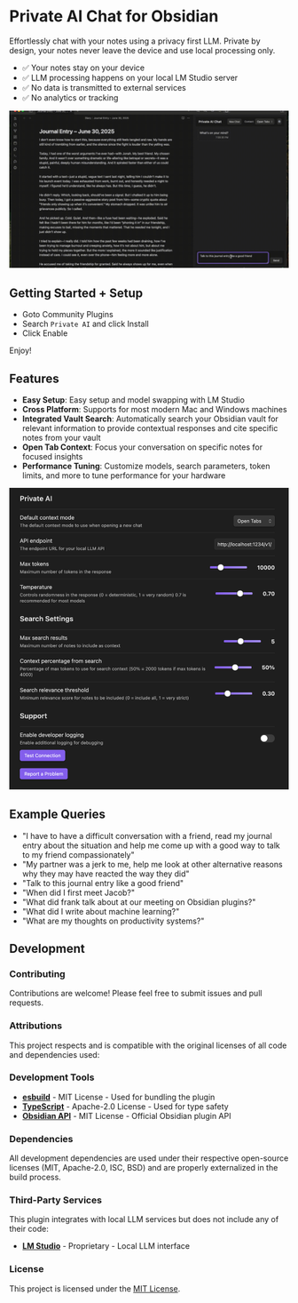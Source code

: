 # Private AI Chat for Obsidian

Effortlessly chat with your notes using a privacy first LLM.  Private by design, your notes never leave the device and use local processing only.

* ✅ Your notes stay on your device
* ✅ LLM processing happens on your local LM Studio server
* ✅ No data is transmitted to external services
* ✅ No analytics or tracking

![Private AI Example Use Case](img/ObsidianExample.gif)

## Getting Started + Setup

* Goto Community Plugins
* Search `Private AI` and click Install
* Click Enable

Enjoy!

## Features

- **Easy Setup**: Easy setup and model swapping with LM Studio
- **Cross Platform**: Supports for most modern Mac and Windows machines
- **Integrated Vault Search**: Automatically search your Obsidian vault for relevant information to provide contextual responses and cite specific notes from your vault
- **Open Tab Context**: Focus your conversation on specific notes for focused insights
- **Performance Tuning**: Customize models, search parameters, token limits, and more to tune performance for your hardware

![Easy and powerful configuration](img/config.png)

## Example Queries

- "I have to have a difficult conversation with a friend, read my journal entry about the situation and help me come up with a good way to talk to my friend compassionately"
- "My partner was a jerk to me, help me look at other alternative reasons why they may have reacted the way they did"
- "Talk to this journal entry like a good friend"
- "When did I first meet Jacob?"
- "What did frank talk about at our meeting on Obsidian plugins?"
- "What did I write about machine learning?"
- "What are my thoughts on productivity systems?"

## Development

### Contributing

Contributions are welcome! Please feel free to submit issues and pull requests.

### Attributions

This project respects and is compatible with the original licenses of all code and dependencies used:

### Development Tools
- **[esbuild](https://esbuild.github.io/)** - MIT License - Used for bundling the plugin
- **[TypeScript](https://www.typescriptlang.org/)** - Apache-2.0 License - Used for type safety
- **[Obsidian API](https://github.com/obsidianmd/obsidian-api)** - MIT License - Official Obsidian plugin API

### Dependencies
All development dependencies are used under their respective open-source licenses (MIT, Apache-2.0, ISC, BSD) and are properly externalized in the build process.

### Third-Party Services
This plugin integrates with local LLM services but does not include any of their code:
- **[LM Studio](https://lmstudio.ai/)** - Proprietary - Local LLM interface

### License

This project is licensed under the [MIT License](LICENSE.md).
